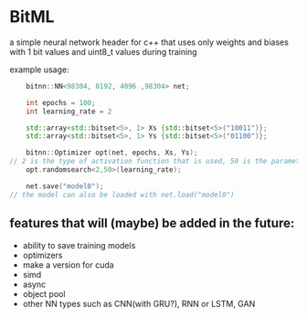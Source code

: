# BitML
a simple neural network header for c++ that uses only weights and biases with 1 bit values and uint8_t values during training

example usage:
```c++
    bitnn::NN<98304, 8192, 4096 ,98304> net;

    int epochs = 100;
    int learning_rate = 2

	std::array<std::bitset<5>, 1> Xs {std::bitset<5>("10011")};
	std::array<std::bitset<5>, 1> Ys {std::bitset<5>("01100")};

    bitnn::Optimizer opt(net, epochs, Xs, Ys);
// 2 is the type of activation function that is used, 50 is the parameter that it uses
    opt.randomsearch<2,50>(learning_rate);

    net.save("model0");
// the model can also be loaded with net.load("model0")
```

## features that will (maybe) be added in the future:
- ability to save training models
- optimizers
- make a version for cuda
- simd
- async
- object pool
- other NN types such as CNN(with GRU?), RNN or LSTM, GAN
